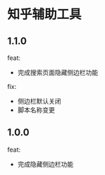 # 知乎辅助工具

## 1.1.0

feat:
 - 完成搜索页面隐藏侧边栏功能

fix:
 - 侧边栏默认关闭
 - 脚本名称变更

## 1.0.0

feat:
 - 完成隐藏侧边栏功能
